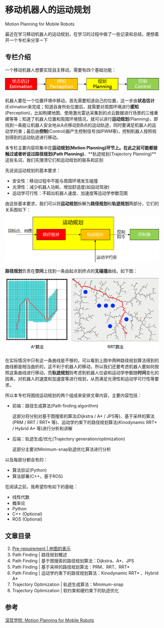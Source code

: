 # 移动机器人的运动规划

Motion Planning for Mobile Robots

最近在学习移动机器人的运动规划，在学习的过程中做了一些记录和总结，便想着开一个专栏来分享一下

## 专栏介绍

一个移动机器人想要实现自主移动，需要有四个基础功能：

<img src="img/00-专栏介绍/01-基础功能.png" alt="01-基础功能" style="zoom:80%;" />

机器人要在一个位置环境中移动，首先需要知道自己的位置，这一步由**状态估计**(Estimation来完成；知道自身所处位置后，就需要对周围环境进行**感知**(Perception)，比如构建地图、使用激光雷达采集到的点云数据进行场景的三维重建等等；知道了机器人位置和周围环境情况，就可以进行**运动规划**(Planning)，即找到一条能让机器人安全地从A点移动到B点的运动轨迹，同时要满足机器人的运动学约束；最后由**控制**(Control)器产生控制信号(如PWM等)，控制机器人按照规划得到的运动轨迹进行移动。

本专栏主要内容将集中在**运动规划(Motion Planning)**环节上。在此之前可能都接触过或者听说过**路径规划(Path Planning)**、**轨迹规划(Trajectory Planning)**这些名词，我们先理清它们和运动规划的联系和区别

先说说运动规划的基本要求：

- 安全性：移动过程中不能与周围环境发生碰撞
- 光滑性：减少机器人功耗、增加舒适度(如自动驾驶)
- 运动学可行性：不超出机器人速度、加速度等运动学参数范围

由这些基本要求，我们可以将**运动规划**拆解为**路径规划**和**轨迹规划**两部分，它们的关系图如下：

<img src="img/00-专栏介绍/02-运动路径轨迹规划.png" alt="02-运动路径轨迹规划" style="zoom:80%;" />

**路径规划**负责在**空间**上找到一条由起点到终点的**无碰撞**曲线，如下图：

<img src="img/00-专栏介绍/03-路径规划示例.png" alt="03-路径规划示例" style="zoom: 67%;" />

在实际情况中只有这一条曲线是不够的，可以看到上图中两种路径规划算法得到的曲线都是相当曲折的，这不利于机器人的移动，所以我们还要考虑机器人要如何按照这条曲线进行移动，而**轨迹规划**则考虑到机器人位姿和运动学参数随**时间**变化的因素，对机器人的速度和加速度等进行规划，从而满足光滑性和运动学可行性等要求。

所以本专栏将围绕运动规划的两个组成来安排文章内容，主要内容包括：

- 前端：路径生成算法(Path finding algorithm)

  这部分将分别对基于图搜索的算法(Dijkstra / A* / JPS等)、基于采样的算法(PRM / RRT / RRT* 等)、运动学约束下的路径规划算法(Kinodynamic RRT* / Hybrid A* 等)进行分析和讲解

- 后端：轨迹生成/优化(Trajectory generation/optimization)

  这部分主要对Minimum-snap轨迹优化算法进行分析

以及每部分都会有的：

- 算法验证(Python)
- 算法部署(C++，基于ROS)

在阅读之前，我希望你有如下的基础：

- 线性代数
- 概率论
- Python
- C++ (Optional)
- ROS (Optional)

## 文章目录

2. [Pre-requirement | 地图的表示](./01-地图的表示.md)
2. Path Finding | 路径规划概述
3. Path Finding | 基于图搜索的路径规划算法：Dijkstra、A*、JPS
4. Path Finding | 基于采样的路径规划算法：PRM、RRT、RRT* 
5. Path Finding | 运动学约束下的路径规划算法：Kinodynamic RRT* 、Hybrid A* 
6. Trajectory Optimization | 轨迹生成算法：Minimum-snap
7. Trajectory Optimization | 软约束和硬约束下的轨迹优化



## 参考

[深蓝学院: Motion Planning for Mobile Robots](https://www.shenlanxueyuan.com/course/233)